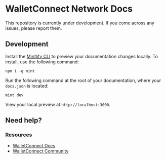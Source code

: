 # WalletConnect Network Docs

This repository is currently under development. If you come across any issues, please report them.

## Development

Install the [Mintlify CLI](https://www.npmjs.com/package/mint) to preview your documentation changes locally. To install, use the following command:

```
npm i -g mint
```

Run the following command at the root of your documentation, where your `docs.json` is located:

```
mint dev
```

View your local preview at `http://localhost:3000`.

## Need help?

### Resources
- [WalletConnect Docs](https://docs.walletconnect.network/)
- [WalletConnect Community](https://discord.walletconnect.network/)
